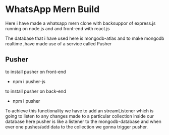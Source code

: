 # WhatsApp Mern Build

Here i have made a whatsapp mern clone with backsuppor of express.js running on node.js and
and front-end with react.js

The database that i have used here is mongodb-atlas
and to make mongodb realtime ,have made use of a service called Pusher

## Pusher

to install pusher on front-end

- npm i pusher-js

to install pusher on back-end

- npm i pusher

To achieve this functionality we have to add an streamListener which is going to listen to any changes made to a particular collection inside our database
here pusher is like a listener to the mongodb-database and when ever one pushes/add data to the collection we gonna trigger pusher.
